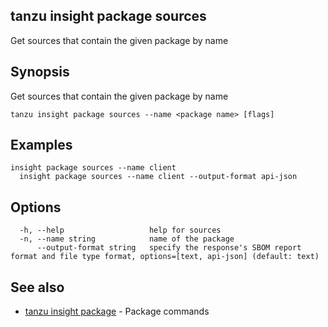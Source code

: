 ## tanzu insight package sources

Get sources that contain the given package by name

## <a id='synopsis'></a>Synopsis

Get sources that contain the given package by name

```console
tanzu insight package sources --name <package name> [flags]
```

## <a id='examples'></a>Examples

```console
insight package sources --name client
  insight package sources --name client --output-format api-json
```

## <a id='options'></a>Options

```console
  -h, --help                   help for sources
  -n, --name string            name of the package
      --output-format string   specify the response's SBOM report format and file type format, options=[text, api-json] (default: text)
```

## <a id='see-also'></a>See also

* [tanzu insight package](tanzu_insight_package.hbs.md)	 - Package commands

